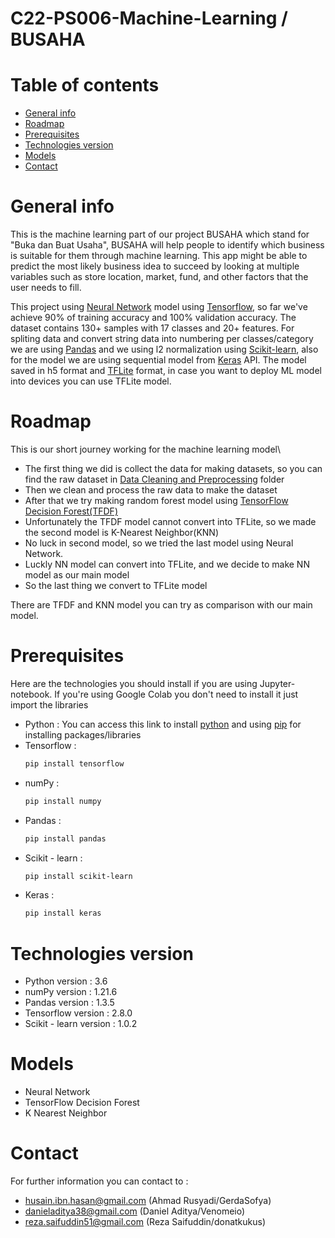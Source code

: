 # C22-PS006-Machine-Learning / BUSAHA

# Table of contents
* [General info](#general-info)
* [Roadmap](#roadmap)
* [Prerequisites](#prerequisites)
* [Technologies version](#technologies-version)
* [Models](#models)
* [Contact](#contact)


# General info
This is the machine learning part of our project BUSAHA which stand for "Buka dan Buat Usaha", BUSAHA will help people to identify which business is suitable for them through machine learning. 
This app might be able to predict the most likely business idea to succeed by looking at multiple variables such as store location, market, fund, and other factors that the user needs to fill.

This project using [Neural Network](https://en.wikipedia.org/wiki/Neural_network) model using [Tensorflow](https://www.tensorflow.org/), so far we've achieve 90% of training accuracy and 100% validation accuracy. The dataset contains 130+ samples with 17 classes and 20+ features. For spliting data and convert string data into numbering per classes/category we are using [Pandas](https://pandas.pydata.org/) and we using l2 normalization using [Scikit-learn](https://scikit-learn.org/stable/modules/generated/sklearn.preprocessing.normalize.html), also for the model we are using sequential model from [Keras](https://keras.io/api/models/sequential/) API. The model saved in h5 format and [TFLite](https://www.tensorflow.org/lite) format, in case you want to deploy ML model into devices you can use TFLite model.

# Roadmap
This is our short journey working for the machine learning model\
* The first thing we did is collect the data for making datasets, so you can find the raw dataset in [Data Cleaning and Preprocessing](https://github.com/GerdaSofya/C22-PS006-Machine-Learning/tree/main/Data%20Cleaning%20and%20Preprocessing) folder
* Then we clean and process the raw data to make the dataset
* After that we try making random forest model using [TensorFlow Decision Forest(TFDF)](https://www.tensorflow.org/decision_forests)
* Unfortunately the TFDF model cannot convert into TFLite, so we made the second model is K-Nearest Neighbor(KNN)
* No luck in second model, so we tried the last model using Neural Network.
* Luckly NN model can convert into TFLite, and we decide to make NN model as our main model
* So the last thing we convert to TFLite model

There are TFDF and KNN model you can try as comparison with our main model.

# Prerequisites
Here are the technologies you should install if you are using Jupyter-notebook. If you're using Google Colab you don't need to install it just import the libraries
* Python : You can access this link to install [python](https://www.python.org/downloads/) and using [pip](https://pypi.org/project/pip/) for installing  packages/libraries 
* Tensorflow : 
  ```bash
  pip install tensorflow
* numPy : 
  ```bash
  pip install numpy
* Pandas : 
  ```bash
  pip install pandas
* Scikit - learn : 
  ```bash 
  pip install scikit-learn 
* Keras : 
  ```bash
  pip install keras
# Technologies version
* Python version : 3.6
* numPy version : 1.21.6
* Pandas version : 1.3.5
* Tensorflow version : 2.8.0
* Scikit - learn version : 1.0.2

# Models
* Neural Network 
* TensorFlow Decision Forest
* K Nearest Neighbor
  
# Contact
For further information you can contact to :
- husain.ibn.hasan@gmail.com (Ahmad Rusyadi/GerdaSofya)
- danieladitya38@gmail.com (Daniel Aditya/Venomeio)
- reza.saifuddin51@gmail.com (Reza Saifuddin/donatkukus)
